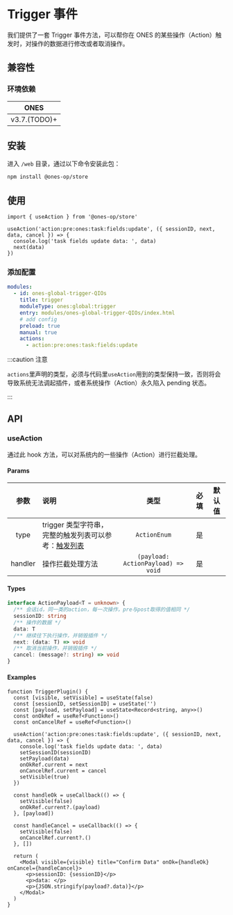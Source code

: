 # Trigger 事件

我们提供了一套 Trigger 事件方法，可以帮你在 ONES 的某些操作（Action）触发时，对操作的数据进行修改或者取消操作。

## 兼容性

### 环境依赖

|     ONES     |
| :----------: |
| v3.7.(TODO)+ |

## 安装

进入 `/web` 目录，通过以下命令安装此包：

```bash npm2yarn
npm install @ones-op/store
```

## 使用

```tsx
import { useAction } from '@ones-op/store'

useAction('action:pre:ones:task:fields:update', ({ sessionID, next, data, cancel }) => {
  console.log('task fields update data: ', data)
  next(data)
})
```

### 添加配置

```yaml title="config/plugin.yaml"
modules:
  - id: ones-global-trigger-QIOs
    title: trigger
    moduleType: ones:global:trigger
    entry: modules/ones-global-trigger-QIOs/index.html
    # add config
    preload: true
    manual: true
    actions:
      - action:pre:ones:task:fields:update
```

:::caution 注意

`actions`里声明的类型，必须与代码里`useAction`用到的类型保持一致，否则将会导致系统无法调起插件，或者系统操作（Action）永久陷入 pending 状态。

:::

## API

### useAction

通过此 hook 方法，可以对系统内的一些操作（Action）进行拦截处理。

#### Params

|  参数   | 说明                                                              |                类型                | 必填 | 默认值 |
| :-----: | :---------------------------------------------------------------- | :--------------------------------: | :--: | :----: |
|  type   | trigger 类型字符串，完整的触发列表可以参考：[触发列表](./list.md) |            `ActionEnum`            |  是  |        |
| handler | 操作拦截处理方法                                                  | `(payload: ActionPayload) => void` |  是  |        |

#### Types

```ts
interface ActionPayload<T = unknown> {
  /** 会话id，同一类的action，每一次操作，pre与post取得的值相同 */
  sessionID: string
  /** 操作的数据 */
  data: T
  /** 继续往下执行操作，并销毁插件 */
  next: (data: T) => void
  /** 取消当前操作，并销毁插件 */
  cancel: (message?: string) => void
}
```

#### Examples

```tsx
function TriggerPlugin() {
  const [visible, setVisible] = useState(false)
  const [sessionID, setSessionID] = useState('')
  const [payload, setPayload] = useState<Record<string, any>>()
  const onOkRef = useRef<Function>()
  const onCancelRef = useRef<Function>()

  useAction('action:pre:ones:task:fields:update', ({ sessionID, next, data, cancel }) => {
    console.log('task fields update data: ', data)
    setSessionID(sessionID)
    setPayload(data)
    onOkRef.current = next
    onCancelRef.current = cancel
    setVisible(true)
  })

  const handleOk = useCallback(() => {
    setVisible(false)
    onOkRef.current?.(payload)
  }, [payload])

  const handleCancel = useCallback(() => {
    setVisible(false)
    onCancelRef.current?.()
  }, [])

  return (
    <Modal visible={visible} title="Confirm Data" onOk={handleOk} onCancel={handleCancel}>
      <p>sessionID: {sessionID}</p>
      <p>data: </p>
      <p>{JSON.stringify(payload?.data)}</p>
    </Modal>
  )
}
```
